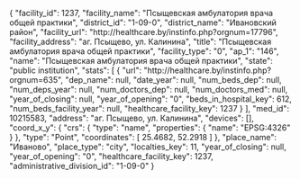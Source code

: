 {
    "facility_id": 1237,
    "facility_name": "Псыщевская амбулатория врача общей практики",
    "district_id": "1-09-0",
    "district_name": "Ивановский район",
    "facility_url": "http:\/\/healthcare.by\/instinfo.php?orgnum=17796",
    "facility_address": "аг. Псыщево, ул. Калинина",
    "title": "Псыщевская амбулатория врача общей практики",
    "facility_type": "0",
    "ap_1": "146",
    "name": "Псыщевская амбулатория врача общей практики",
    "state": "public institution",
    "stats": [
        {
            "url": "http:\/\/healthcare.by\/instinfo.php?orgnum=635",
            "dep_name": null,
            "date_year": null,
            "num_beds_dep": null,
            "num_deps_year": null,
            "num_doctors_dep": null,
            "num_doctors_med": null,
            "year_of_closing": null,
            "year_of_opening": "0",
            "beds_in_hospital_key": 612,
            "num_beds_facility_year": null,
            "healthcare_facility_key": 1237
        }
    ],
    "med_id": 10215583,
    "address": "аг. Псыщево, ул. Калинина",
    "devices": [],
    "coord_x_y": {
        "crs": {
            "type": "name",
            "properties": {
                "name": "EPSG:4326"
            }
        },
        "type": "Point",
        "coordinates": [
            25.4682,
            52.2918
        ]
    },
    "place_name": "Иваново",
    "place_type": "city",
    "localties_key": 11,
    "year_of_closing": null,
    "year_of_opening": "0",
    "healthcare_facility_key": 1237,
    "administrative_division_id": "1-09-0"
}
